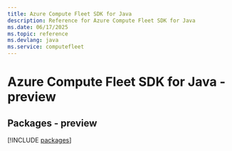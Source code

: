 ```yaml
---
title: Azure Compute Fleet SDK for Java
description: Reference for Azure Compute Fleet SDK for Java
ms.date: 06/17/2025
ms.topic: reference
ms.devlang: java
ms.service: computefleet
---
```

# Azure Compute Fleet SDK for Java - preview
## Packages - preview
[!INCLUDE [packages](compute-fleet-index.md)]